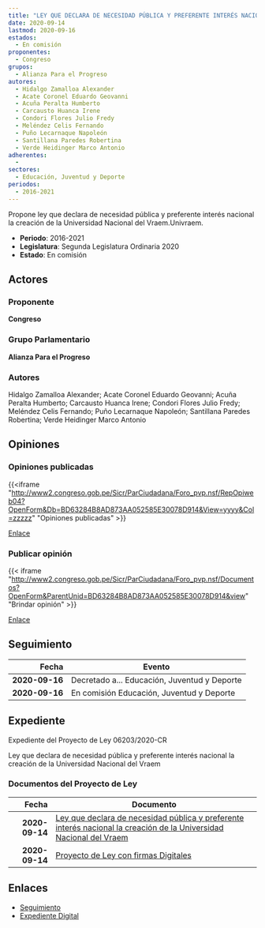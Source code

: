 ```yaml
---
title: "LEY QUE DECLARA DE NECESIDAD PÚBLICA Y PREFERENTE INTERÉS NACIONAL, LA CREACIÓN DE LA UNIVERSIDAD NACIONAL DEL VRAEM-UNIVRAEM"
date: 2020-09-14
lastmod: 2020-09-16
estados: 
  - En comisión
proponentes: 
  - Congreso
grupos: 
  - Alianza Para el Progreso
autores: 
  - Hidalgo Zamalloa Alexander
  - Acate Coronel Eduardo Geovanni
  - Acuña Peralta Humberto
  - Carcausto Huanca Irene
  - Condori Flores Julio Fredy
  - Meléndez Celis Fernando
  - Puño Lecarnaque Napoleón
  - Santillana Paredes Robertina
  - Verde Heidinger Marco Antonio
adherentes: 
  - 
sectores: 
  - Educación, Juventud y Deporte
periodos: 
  - 2016-2021
---
```


Propone ley que declara de necesidad pública y preferente interés nacional la creación de la Universidad Nacional del Vraem.Univraem.

- **Periodo**: 2016-2021
- **Legislatura**: Segunda Legislatura Ordinaria 2020
- **Estado**: En comisión

## Actores

### Proponente

**Congreso**

### Grupo Parlamentario

**Alianza Para el Progreso**

### Autores

Hidalgo Zamalloa Alexander; Acate Coronel Eduardo Geovanni; Acuña Peralta Humberto; Carcausto Huanca Irene; Condori Flores Julio Fredy; Meléndez Celis Fernando; Puño Lecarnaque Napoleón; Santillana Paredes Robertina; Verde Heidinger Marco Antonio


## Opiniones

### Opiniones publicadas

{{<iframe "http://www2.congreso.gob.pe/Sicr/ParCiudadana/Foro_pvp.nsf/RepOpiweb04?OpenForm&Db=BD63284B8AD873AA052585E30078D914&View=yyyy&Col=zzzzz" "Opiniones publicadas" >}}

[Enlace](http://www2.congreso.gob.pe/Sicr/ParCiudadana/Foro_pvp.nsf/RepOpiweb04?OpenForm&Db=BD63284B8AD873AA052585E30078D914&View=yyyy&Col=zzzzz)
### Publicar opinión

{{< iframe "http://www2.congreso.gob.pe/Sicr/ParCiudadana/Foro_pvp.nsf/Documentos?OpenForm&ParentUnid=BD63284B8AD873AA052585E30078D914&view" "Brindar opinión" >}}

[Enlace](http://www2.congreso.gob.pe/Sicr/ParCiudadana/Foro_pvp.nsf/Documentos?OpenForm&ParentUnid=BD63284B8AD873AA052585E30078D914&view)

## Seguimiento

| Fecha | Evento |
|------:|--------|
| **2020-09-16** | Decretado a... Educación, Juventud y Deporte|
| **2020-09-16** | En comisión Educación, Juventud y Deporte|


## Expediente

Expediente del Proyecto de Ley 06203/2020-CR

Ley que declara de necesidad pública y preferente interés nacional la creación de la Universidad Nacional del Vraem


### Documentos del Proyecto de Ley

| Fecha | Documento |
|------:|--------|
| **2020-09-14** | [Ley que declara de necesidad pública y preferente interés nacional la creación de la Universidad Nacional del Vraem](http://www.leyes.congreso.gob.pe/Documentos/2016_2021/Proyectos_de_Ley_y_de_Resoluciones_Legislativas/PL06203-20200914.pdf) |
| **2020-09-14** | [Proyecto de Ley con firmas Digitales](http://www.leyes.congreso.gob.pe/Documentos/2016_2021/Proyectos_de_Ley_y_de_Resoluciones_Legislativas/Proyectos_Firmas_digitales/PL06203.pdf) |

## Enlaces 

- [Seguimiento](http://www2.congreso.gob.pe/Sicr/TraDocEstProc/CLProLey2016.nsf/f7fff46988ca05b1052578e100829cc7/7c713c959f5d836c052585e40001c07f?OpenDocument)
- [Expediente Digital](http://www2.congreso.gob.pe/Sicr/TraDocEstProc/CLProLey2016.nsf/f7fff46988ca05b1052578e100829cc7/7c713c959f5d836c052585e40001c07f?OpenDocument&Click=05257FB7005EB655.eb71d0cf91d8294e05256cdf006b5706/$Body/0.1C6C)
